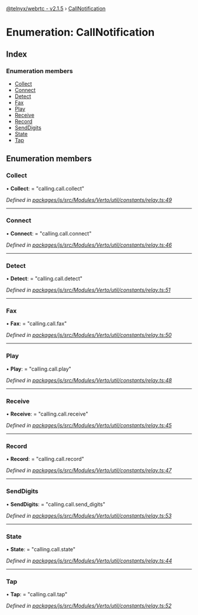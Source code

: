 [@telnyx/webrtc - v2.1.5](../README.md) › [CallNotification](callnotification.md)

# Enumeration: CallNotification

## Index

### Enumeration members

* [Collect](callnotification.md#collect)
* [Connect](callnotification.md#connect)
* [Detect](callnotification.md#detect)
* [Fax](callnotification.md#fax)
* [Play](callnotification.md#play)
* [Receive](callnotification.md#receive)
* [Record](callnotification.md#record)
* [SendDigits](callnotification.md#senddigits)
* [State](callnotification.md#state)
* [Tap](callnotification.md#tap)

## Enumeration members

###  Collect

• **Collect**: = "calling.call.collect"

*Defined in [packages/js/src/Modules/Verto/util/constants/relay.ts:49](https://github.com/team-telnyx/webrtc/blob/4f15142/packages/js/src/Modules/Verto/util/constants/relay.ts#L49)*

___

###  Connect

• **Connect**: = "calling.call.connect"

*Defined in [packages/js/src/Modules/Verto/util/constants/relay.ts:46](https://github.com/team-telnyx/webrtc/blob/4f15142/packages/js/src/Modules/Verto/util/constants/relay.ts#L46)*

___

###  Detect

• **Detect**: = "calling.call.detect"

*Defined in [packages/js/src/Modules/Verto/util/constants/relay.ts:51](https://github.com/team-telnyx/webrtc/blob/4f15142/packages/js/src/Modules/Verto/util/constants/relay.ts#L51)*

___

###  Fax

• **Fax**: = "calling.call.fax"

*Defined in [packages/js/src/Modules/Verto/util/constants/relay.ts:50](https://github.com/team-telnyx/webrtc/blob/4f15142/packages/js/src/Modules/Verto/util/constants/relay.ts#L50)*

___

###  Play

• **Play**: = "calling.call.play"

*Defined in [packages/js/src/Modules/Verto/util/constants/relay.ts:48](https://github.com/team-telnyx/webrtc/blob/4f15142/packages/js/src/Modules/Verto/util/constants/relay.ts#L48)*

___

###  Receive

• **Receive**: = "calling.call.receive"

*Defined in [packages/js/src/Modules/Verto/util/constants/relay.ts:45](https://github.com/team-telnyx/webrtc/blob/4f15142/packages/js/src/Modules/Verto/util/constants/relay.ts#L45)*

___

###  Record

• **Record**: = "calling.call.record"

*Defined in [packages/js/src/Modules/Verto/util/constants/relay.ts:47](https://github.com/team-telnyx/webrtc/blob/4f15142/packages/js/src/Modules/Verto/util/constants/relay.ts#L47)*

___

###  SendDigits

• **SendDigits**: = "calling.call.send_digits"

*Defined in [packages/js/src/Modules/Verto/util/constants/relay.ts:53](https://github.com/team-telnyx/webrtc/blob/4f15142/packages/js/src/Modules/Verto/util/constants/relay.ts#L53)*

___

###  State

• **State**: = "calling.call.state"

*Defined in [packages/js/src/Modules/Verto/util/constants/relay.ts:44](https://github.com/team-telnyx/webrtc/blob/4f15142/packages/js/src/Modules/Verto/util/constants/relay.ts#L44)*

___

###  Tap

• **Tap**: = "calling.call.tap"

*Defined in [packages/js/src/Modules/Verto/util/constants/relay.ts:52](https://github.com/team-telnyx/webrtc/blob/4f15142/packages/js/src/Modules/Verto/util/constants/relay.ts#L52)*
